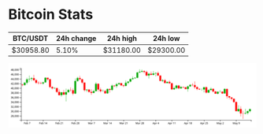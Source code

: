 # Bitcoin Stats

BTC/USDT|24h change|24h high|24h low|
|---|---|---|---|
|$30958.80|5.10%|$31180.00|$29300.00|

<img src="./chart.svg">
